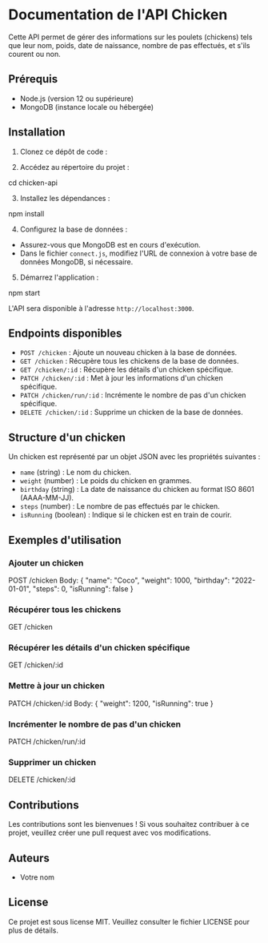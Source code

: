 # Documentation de l'API Chicken

Cette API permet de gérer des informations sur les poulets (chickens) tels que leur nom, poids, date de naissance, nombre de pas effectués, et s'ils courent ou non.

## Prérequis

- Node.js (version 12 ou supérieure)
- MongoDB (instance locale ou hébergée)

## Installation

1. Clonez ce dépôt de code :


2. Accédez au répertoire du projet :

cd chicken-api


3. Installez les dépendances :

npm install


4. Configurez la base de données :

- Assurez-vous que MongoDB est en cours d'exécution.
- Dans le fichier `connect.js`, modifiez l'URL de connexion à votre base de données MongoDB, si nécessaire.

5. Démarrez l'application :

npm start


L'API sera disponible à l'adresse `http://localhost:3000`.

## Endpoints disponibles

- `POST /chicken` : Ajoute un nouveau chicken à la base de données.
- `GET /chicken` : Récupère tous les chickens de la base de données.
- `GET /chicken/:id` : Récupère les détails d'un chicken spécifique.
- `PATCH /chicken/:id` : Met à jour les informations d'un chicken spécifique.
- `PATCH /chicken/run/:id` : Incrémente le nombre de pas d'un chicken spécifique.
- `DELETE /chicken/:id` : Supprime un chicken de la base de données.

## Structure d'un chicken

Un chicken est représenté par un objet JSON avec les propriétés suivantes :

- `name` (string) : Le nom du chicken.
- `weight` (number) : Le poids du chicken en grammes.
- `birthday` (string) : La date de naissance du chicken au format ISO 8601 (AAAA-MM-JJ).
- `steps` (number) : Le nombre de pas effectués par le chicken.
- `isRunning` (boolean) : Indique si le chicken est en train de courir.

## Exemples d'utilisation

### Ajouter un chicken

POST /chicken
Body:
{
"name": "Coco",
"weight": 1000,
"birthday": "2022-01-01",
"steps": 0,
"isRunning": false
}


### Récupérer tous les chickens

GET /chicken


### Récupérer les détails d'un chicken spécifique

GET /chicken/:id


### Mettre à jour un chicken

PATCH /chicken/:id
Body:
{
"weight": 1200,
"isRunning": true
}


### Incrémenter le nombre de pas d'un chicken

PATCH /chicken/run/:id



### Supprimer un chicken

DELETE /chicken/:id


## Contributions

Les contributions sont les bienvenues ! Si vous souhaitez contribuer à ce projet, veuillez créer une pull request avec vos modifications.

## Auteurs

- Votre nom

## License

Ce projet est sous license MIT. Veuillez consulter le fichier LICENSE pour plus de détails.

